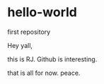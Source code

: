 # hello-world
first repository

Hey yall,

this is RJ. Github is interesting.

that is all for now.
peace.
